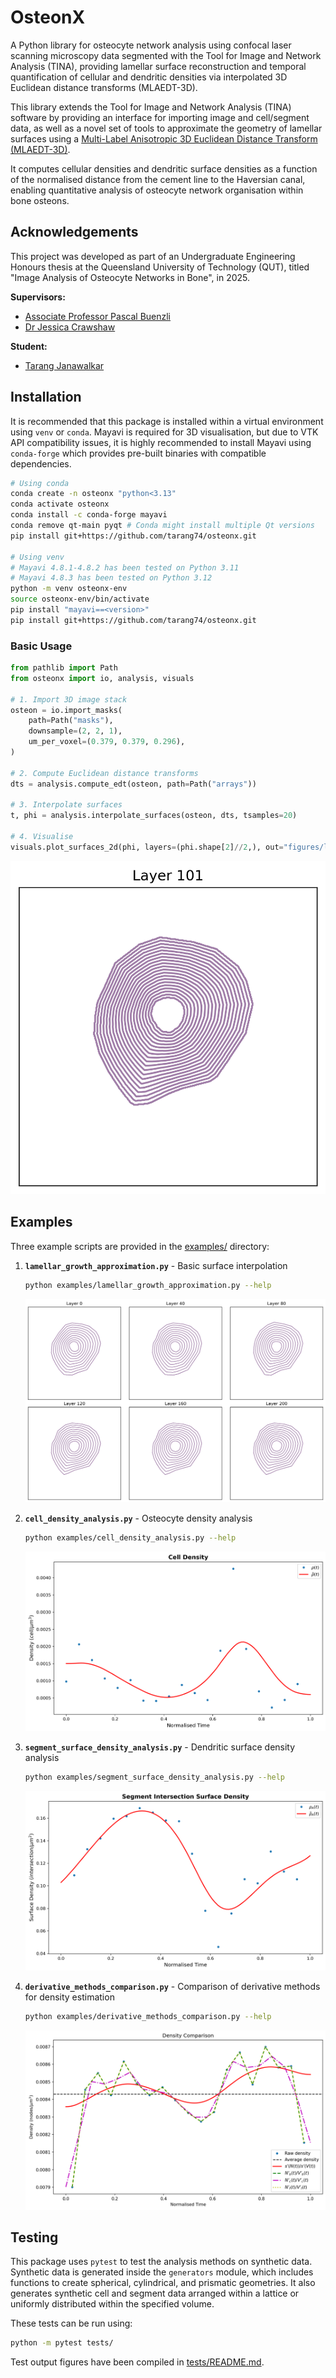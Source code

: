 # OsteonX

A Python library for osteocyte network analysis using confocal laser
scanning microscopy data segmented with the Tool for Image and Network
Analysis (TINA), providing lamellar surface reconstruction and temporal
quantification of cellular and dendritic densities via interpolated 3D
Euclidean distance transforms (MLAEDT-3D).

This library extends the Tool for Image and Network Analysis (TINA)
software by providing an interface for importing image and cell/segment
data, as well as a novel set of tools to approximate the geometry of
lamellar surfaces using a [Multi-Label Anisotropic 3D Euclidean Distance
Transform (MLAEDT-3D)](https://github.com/seung-lab/euclidean-distance-transform-3d/).

It computes cellular densities and dendritic surface densities
as a function of the normalised distance from the cement line to the
Haversian canal, enabling quantitative analysis of osteocyte network
organisation within bone osteons.

## Acknowledgements

This project was developed as part of an Undergraduate Engineering
Honours thesis at the Queensland University of Technology (QUT), titled
"Image Analysis of Osteocyte Networks in Bone", in 2025.

**Supervisors:**

- [Associate Professor Pascal Buenzli](https://orcid.org/0000-0003-3962-5393)
- [Dr Jessica Crawshaw](https://orcid.org/0000-0003-0797-1144)

**Student:**

- [Tarang Janawalkar](https://orcid.org/0000-0002-1535-4931)

## Installation

It is recommended that this package is installed within a virtual
environment using `venv` or `conda`. Mayavi is required for 3D
visualisation, but due to VTK API compatibility issues, it is highly
recommended to install Mayavi using `conda-forge` which provides
pre-built binaries with compatible dependencies.

```bash
# Using conda
conda create -n osteonx "python<3.13"
conda activate osteonx
conda install -c conda-forge mayavi
conda remove qt-main pyqt # Conda might install multiple Qt versions
pip install git+https://github.com/tarang74/osteonx.git

# Using venv
# Mayavi 4.8.1-4.8.2 has been tested on Python 3.11
# Mayavi 4.8.3 has been tested on Python 3.12
python -m venv osteonx-env
source osteonx-env/bin/activate
pip install "mayavi==<version>"
pip install git+https://github.com/tarang74/osteonx.git
```

### Basic Usage

```python
from pathlib import Path
from osteonx import io, analysis, visuals

# 1. Import 3D image stack
osteon = io.import_masks(
    path=Path("masks"),
    downsample=(2, 2, 1),
    um_per_voxel=(0.379, 0.379, 0.296),
)

# 2. Compute Euclidean distance transforms
dts = analysis.compute_edt(osteon, path=Path("arrays"))

# 3. Interpolate surfaces
t, phi = analysis.interpolate_surfaces(osteon, dts, tsamples=20)

# 4. Visualise
visuals.plot_surfaces_2d(phi, layers=(phi.shape[2]//2,), out="figures/lamellar_growth_2d.png")
```

![Basic Usage Example](examples/figures/readme.png)

## Examples

Three example scripts are provided in the [examples/](examples/) directory:

1. **`lamellar_growth_approximation.py`** - Basic surface interpolation

   ```bash
   python examples/lamellar_growth_approximation.py --help
   ```

   ![Lamellar Growth Approximation Example](examples/figures/lamellar_growth_2d.png)

2. **`cell_density_analysis.py`** - Osteocyte density analysis

   ```bash
   python examples/cell_density_analysis.py --help
   ```

   ![Cell Density Analysis Example](examples/figures/cell_density.png)

3. **`segment_surface_density_analysis.py`** - Dendritic surface density analysis

   ```bash
   python examples/segment_surface_density_analysis.py --help
   ```

   ![Segment Surface Density Analysis Example](examples/figures/segment_surface_density.png)

4. **`derivative_methods_comparison.py`** - Comparison of derivative methods for density estimation

   ```bash
   python examples/derivative_methods_comparison.py --help
   ```

   ![Derivative Methods Comparison Example](examples/figures/derivative_methods_density.png)

## Testing

This package uses `pytest` to test the analysis methods on synthetic
data. Synthetic data is generated inside the `generators` module, which
includes functions to create spherical, cylindrical, and prismatic
geometries. It also generates synthetic cell and segment data arranged
within a lattice or uniformly distributed within the specified volume.

These tests can be run using:

```bash
python -m pytest tests/
```

Test output figures have been compiled in [tests/README.md](tests/README.md).
